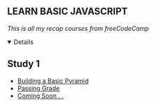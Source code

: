 ## LEARN BASIC JAVASCRIPT 
*This is all my recap courses from freeCodeCamp*

<details open>
    <h2 align="left">Study 1</h2>
    <ul>
        <li><a href="https://github.com/msalmanrafadhlih/learn-basic-javascript/blob/main/Pyramid.js">Building a Basic Pyramid</li>
        <li><a href="https://github.com/msalmanrafadhlih/learn-basic-javascript/blob/main/passingGrade.js">Passing Grade</li>
        <li><a href="">Coming Soon . .</li>
    </ul>
</details>